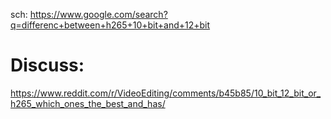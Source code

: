 sch: https://www.google.com/search?q=differenc+between+h265+10+bit+and+12+bit

# Discuss:
https://www.reddit.com/r/VideoEditing/comments/b45b85/10_bit_12_bit_or_h265_which_ones_the_best_and_has/
